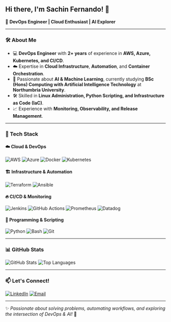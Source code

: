## Hi there, I'm Sachin Fernando! 👋

🚀 **DevOps Engineer | Cloud Enthusiast | AI Explorer**

---

### 🛠 About Me

- 💻 **DevOps Engineer** with **2+ years** of experience in **AWS, Azure, Kubernetes, and CI/CD**.
- ☁️ Expertise in **Cloud Infrastructure**, **Automation**, and **Container Orchestration**.
- 🤖 Passionate about **AI & Machine Learning**, currently studying **BSc (Hons) Computing with Artificial Intelligence Technology** at **Northumbria University**.
- 🛠 Skilled in **Linux Administration, Python Scripting, and Infrastructure as Code (IaC)**.
- 📈 Experience with **Monitoring, Observability, and Release Management**.

---

### 🔧 Tech Stack

#### ☁️ **Cloud & DevOps**
![AWS](https://img.shields.io/badge/AWS-232F3E?style=for-the-badge&logo=amazon-aws&logoColor=white)
![Azure](https://img.shields.io/badge/Microsoft_Azure-0078D4?style=for-the-badge&logo=microsoft-azure&logoColor=white)
![Docker](https://img.shields.io/badge/Docker-2496ED?style=for-the-badge&logo=docker&logoColor=white)
![Kubernetes](https://img.shields.io/badge/Kubernetes-326CE5?style=for-the-badge&logo=kubernetes&logoColor=white)

#### 🏗 **Infrastructure & Automation**
![Terraform](https://img.shields.io/badge/Terraform-623CE4?style=for-the-badge&logo=terraform&logoColor=white)
![Ansible](https://img.shields.io/badge/Ansible-EE0000?style=for-the-badge&logo=ansible&logoColor=white)

#### 🔥 **CI/CD & Monitoring**
![Jenkins](https://img.shields.io/badge/Jenkins-D24939?style=for-the-badge&logo=jenkins&logoColor=white)
![GitHub Actions](https://img.shields.io/badge/GitHub_Actions-2088FF?style=for-the-badge&logo=github-actions&logoColor=white)
![Prometheus](https://img.shields.io/badge/Prometheus-E6522C?style=for-the-badge&logo=prometheus&logoColor=white)
![Datadog](https://img.shields.io/badge/Datadog-632CA6?style=for-the-badge&logo=datadog&logoColor=white)

#### 📜 **Programming & Scripting**
![Python](https://img.shields.io/badge/Python-3776AB?style=for-the-badge&logo=python&logoColor=white)
![Bash](https://img.shields.io/badge/Bash-4EAA25?style=for-the-badge&logo=gnu-bash&logoColor=white)
![Git](https://img.shields.io/badge/Git-F05032?style=for-the-badge&logo=git&logoColor=white)

---

### 📊 GitHub Stats
![GitHub Stats](https://github-readme-stats.vercel.app/api?username=your-github-username&show_icons=true&theme=radical)
![Top Languages](https://github-readme-stats.vercel.app/api/top-langs/?username=your-github-username&layout=compact&theme=radical)

---

### 📫 Let's Connect!

[![LinkedIn](https://img.shields.io/badge/LinkedIn-0077B5?style=for-the-badge&logo=linkedin&logoColor=white)](https://www.linkedin.com/in/sfernando/)
[![Email](https://img.shields.io/badge/Email-D14836?style=for-the-badge&logo=gmail&logoColor=white)](mailto:sachin.fernando.pro@gmail.com)

---

✨ *Passionate about solving problems, automating workflows, and exploring the intersection of DevOps & AI!* 🚀
